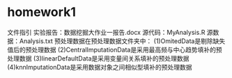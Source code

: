 # homework1
文件指引
实验报告：数据挖掘大作业一报告.docx
源代码：MyAnalysis.R
源数据：Analysis.txt
预处理数据在预处理数据文件夹中：
(1)OmitedData是剔除缺失值后的预处理数据
(2)CentralImputationData是采用最高频与中心趋势填补的预处理数据
(3)linearDefaultData是采用变量间关系填补的预处理数据
(4)knnImputationData是采用数据对象之间相似型填补的预处理数据
